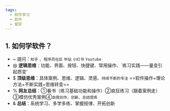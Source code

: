 ```yaml
---
tags:
  - 软件学习
  - 软件
  - 爱好
---
```

## 1. 如何学软件？
- ~ 提问：`知乎` 、`程序员社区` `毕站` `小红书` `Youtube`
- @ **逻辑思维**：功能、界面、按钮、快捷键、常用操作、`练习实践——量变引起质变'
- $ **顶级思维**：具体案例、思维、逻辑、灵感、`持续不断的专注` ==软件操作+理论方法+不断实践+思维转变==
- % **网友总结**：①看书（练习基础功能和操作）②疯狂练习（跟着案例走）③模仿优秀案例④`自我创作、创新、总结提炼`
- & **总结**：系统学习、多学多练、掌握规律、开拓创新
